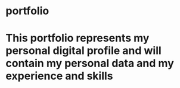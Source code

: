 # portfolio
# This portfolio represents my personal digital profile and will contain my personal data and my experience and skills
